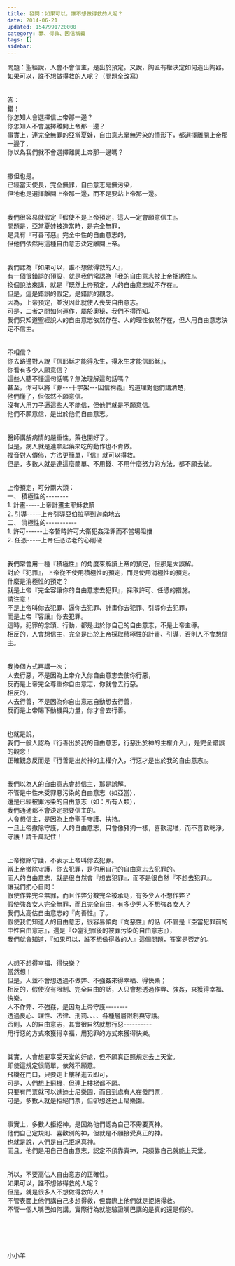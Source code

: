 ```yaml
---
title: 發問：如果可以，誰不想做得救的人呢？
date: 2014-06-21
updated: 1547991720000
category: 罪、得救、因信稱義
tags: []
sidebar: 
---
```


<p>問題：聖經說，人會不會信主，是出於預定。又說，陶匠有權決定如何造出陶器。<br/>如果可以，誰不想做得救的人呢？（問題全改寫）<br/><!--more--><br/><br/>答：<br/>錯！<br/>你怎知人會選擇信上帝那一邊？<br/>你怎知人不會選擇離開上帝那一邊？<br/>事實上，連完全無罪的亞當夏娃，自由意志毫無污染的情形下，都選擇離開上帝那一邊了，<br/>你以為我們就不會選擇離開上帝那一邊嗎？<br/><br/><br/>撒但也是。<br/>已經當天使長，完全無罪，自由意志毫無污染，<br/>但牠也是選擇離開上帝那一邊，而不是要站上帝那一邊。<br/><br/><br/>我們很容易就假定『假使不是上帝預定，這人一定會願意信主』。<br/>問題是，亞當夏娃被造當時，是完全無罪，<br/>是具有『可善可惡』完全中性的自由意志的，<br/>但他們依然用這種自由意志決定離開上帝。<br/><br/><br/>我們認為『如果可以，誰不想做得救的人』，<br/>有一個很錯誤的預設，就是我們常認為『我的自由意志被上帝捆綁住』。<br/>換個說法來講，就是『既然上帝預定，人的自由意志就不存在』。<br/>但是，這是錯誤的假定，是錯誤的觀念。<br/>因為，上帝預定，並沒因此就使人喪失自由意志。<br/>可是，二者之間如何運作，屬於奧秘，我們不得而知。<br/>我們只知道聖經說人的自由意志依然存在、人的理性依然存在，但人用自由意志決定不信主。<br/><br/><br/>不相信？<br/>你去路邊對人說『信耶穌才能得永生，得永生才能信耶穌』，<br/>你看有多少人願意信？<br/>這些人聽不懂這句話嗎？無法理解這句話嗎？<br/>甚至，你可以將『罪---十字架---因信稱義』的道理對他們講清楚，<br/>他們懂了，但依然不願意信。<br/>沒有人用刀子逼這些人不能信，但他們就是不願意信。<br/>他們不願意信，是出於他們自由意志。<br/><br/><br/>醫師講解病情的嚴重性，藥也開好了。<br/>但是，病人就是連拿起藥來吃的動作也不肯做。<br/>福音對人傳佈，方法更簡單，『信』就可以得救。<br/>但是，多數人就是連這麼簡單、不用錢、不用什麼努力的方法，都不願去做。<br/> <br/><br/>上帝預定，可分兩大類：<br/>一、	積極性的--------<br/>1.	計畫-----上帝計畫主耶穌救贖<br/>2.	引導-----上帝引導亞伯拉罕到迦南地去<br/>二、	消極性的-----------<br/>1.	許可------上帝暫時許可大衛犯姦淫罪而不當場阻擋<br/>2.	任憑-----上帝任憑法老的心剛硬<br/><br/><br/>我們常會用一種『積極性』的角度來解讀上帝的預定，但那是大誤解。<br/>對於『犯罪』，上帝從不使用積極性的預定，而是使用消極性的預定。<br/>什麼是消極性的預定？<br/>就是上帝『完全容讓你的自由意志去犯罪』，採取許可、任憑的措施。<br/>請注意！<br/>不是上帝叫你去犯罪、逼你去犯罪、計畫你去犯罪、引導你去犯罪，<br/>而是上帝『容讓』你去犯罪。<br/>這時，犯罪的念頭、行動，都是出於你自己的自由意志，不是上帝主導。<br/>相反的，人會想信主，完全是出於上帝採取積極性的計畫、引導，否則人不會想信主。<br/><br/><br/>我換個方式再講一次：<br/>人去行惡，不是因為上帝介入你自由意志去使你行惡，<br/>反而是上帝完全尊重你自由意志，你就會去行惡。<br/>相反的，<br/>人去行善，不是因為你自由意志自動想去行善，<br/>反而是上帝賜下動機與力量，你才會去行善。<br/><br/><br/>也就是說，<br/>我們一般人認為『行善出於我的自由意志，行惡出於神的主權介入』，是完全錯誤的觀念！<br/>正確觀念反而是『行善是出於神的主權介入，行惡才是出於我的自由意志』。<br/><br/><br/>我們以為人的自由意志會想信主，那是誤解。<br/>不管是中性未受罪惡污染的自由意志（如亞當），<br/>還是已經被罪污染的自由意志（如：所有人類），<br/>我們通通都不會決定想要信主的。<br/>人會想信主，是因為上帝聖手守護、扶持。<br/>一旦上帝撤除守護，人的自由意志，只會像豬狗一樣，喜歡泥堆，而不喜歡乾淨。<br/>守護！請千萬記住！<br/><br/><br/>上帝撤除守護，不表示上帝叫你去犯罪。<br/>當上帝撤除守護，你去犯罪，是你用自己的自由意志去犯罪的。<br/>而人的自由意志，就是很自然會『想去犯罪』，而不是很自然『不想去犯罪』。<br/>讓我們捫心自問：<br/>假使作弊完全無罪，而且作弊分數完全被承認，有多少人不想作弊？<br/>假使強姦女人完全無罪，而且完全自由，有多少男人不想強姦女人？<br/>我們太高估自由意志的『向善性』了。<br/>假使我們知道人的自由意志，很容易傾向『向惡性』的話（不管是『亞當犯罪前的中性自由意志』，還是『亞當犯罪後的被罪污染的自由意志』）， <br/>我們就會知道，『如果可以，誰不想做得救的人』這個問題，答案是否定的。<br/><br/><br/>人想不想得幸福、得快樂？<br/>當然想！<br/>但是，人並不會想透過不做弊、不強姦來得幸福、得快樂；<br/>相反的，假使沒有限制、完全自由的話，人只會想透過作弊、強姦，來獲得幸福、快樂。<br/>人不作弊、不強姦，是因為上帝守護--------<br/>透過良心、理性、法律、刑罰、、、、各種層層限制與守護。<br/>否則，人的自由意志，其實很自然就想行惡----------<br/>用行惡的方式來獲得幸福，用犯罪的方式來獲得快樂。<br/><br/><br/>其實，人會想要享受天堂的好處，但不願真正照規定去上天堂。<br/>即使這規定很簡單，依然不願意。<br/>飛機在門口，只要走上樓梯進去即可，<br/>可是，人們想上飛機，但連上樓梯都不願。<br/>只要有門票就可以進迪士尼樂園，而且到處有人在發門票，<br/>可是，多數人就是拒絕門票，但卻想進迪士尼樂園。<br/><br/><br/>事實上，多數人拒絕神，是因為他們認為自己不需要真神。<br/>他們自己定規則、喜歡別的神，但就是不願接受真正的神。<br/>也就是說，人們是自己拒絕真神。<br/>而且，他們是用自己自由意志，認定不須靠真神，只須靠自己就能上天堂。<br/><br/><br/>所以，不要高估人自由意志的正確性。<br/>如果可以，誰不想做得救的人呢？<br/>但是，就是很多人不想做得救的人！<br/>不管表面上他們講自己多想得救，但實際上他們就是拒絕得救。<br/>不管一個人嘴巴如何講，實際行為就能驗證嘴巴講的是真的還是假的。<br/><br/><br/><br/><br/><br/>小小羊<br/><br/><br/><br/><br/><br/>
</p>